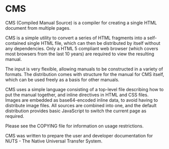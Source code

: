 # CMS
CMS (Compiled Manual Source) is a compiler for creating a single HTML document from multiple pages.

CMS is a simple utility to convert a series of HTML fragments into a self-contained single HTML file, which can then be distributed by itself without any dependencies. Only a HTML 5 compliant web browser (which covers most browsers from the last 10 years) are required to view the resulting manual.

The input is very flexible, allowing manuals to be constructed in a variety of formats. The distribution comes with structure for the manual for CMS itself, which can be used freely as a basis for other manuals.

CMS uses a simple language consisting of a top-level file describing how to put the manual together, and inline directives in HTML and CSS files. Images are embedded as base64-encoded inline data, to avoid having to distribute image files. All sources are combined into one, and the default distribution provides basic JavaScript to switch the current page as required.

Please see the COPYING file for information on usage restrictions.

CMS was written to prepare the user and developer documentation for NUTS - The Native Universal Transfer System.
